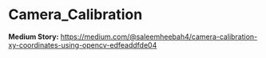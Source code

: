# Camera_Calibration

**Medium Story:** https://medium.com/@saleemheebah4/camera-calibration-xy-coordinates-using-opencv-edfeaddfde04
